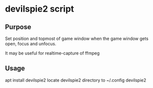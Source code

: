 # devilspie2 script

## Purpose
Set position and topmost of game window 
when the game window gets open, focus and unfocus.

It may be useful for realtime-capture of ffmpeg

## Usage
apt install devilspie2
locate devilspie2 directory to ~/.config
devilspie2 
